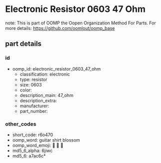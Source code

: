 # Electronic Resistor 0603 47 Ohm  

note: This is part of OOMP the Oopen Organization Method For Parts. For more details: https://github.com/oomlout/oomp_base

##  part details





### id
* oomp_id: electronic_resistor_0603_47_ohm
  * classification: electronic
  * type: resistor
  * size: 0603
  * color: 
  * description_main: 47_ohm
  * description_extra: 
  * manufacturer: 
  * part_number: 

### other_codes
* short_code: r6o470
* oomp_word: guitar shirt blossom
* oomp_word_emoji: :guitar: :shirt: :blossom:
* md5_6_alpha: 6jiwc
* md5_6: a7ac6c* 